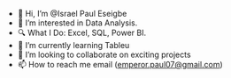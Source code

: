- 👋 Hi, I’m @Israel Paul Eseigbe
- 👀 I’m interested in Data Analysis.
- 🔍 What I Do:
              Excel,
              SQL,
              Power BI. 
- 🌱 I’m currently learning Tableu 
- 💞️ I’m looking to collaborate on exciting projects
- 📫 How to reach me email (emperor.paul07@gmail.com)

<!---
billionairebwoi/billionairebwoi is a ✨ special ✨ repository because its `README.md` (this file) appears on your GitHub profile.
You can click the Preview link to take a look at your changes.
--->
